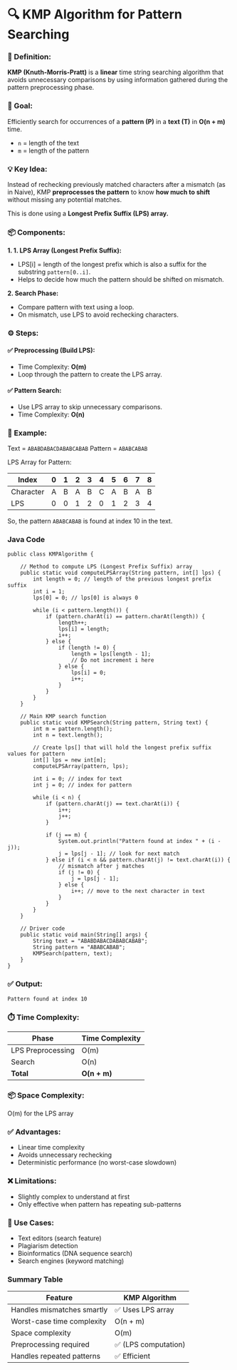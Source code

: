 # 🔍 KMP Algorithm for Pattern Searching

### 📌 Definition:
**KMP (Knuth-Morris-Pratt)** is a **linear** time string searching algorithm that avoids unnecessary comparisons by using information gathered during the pattern preprocessing phase.

### 🎯 Goal:
Efficiently search for occurrences of a **pattern (P)** in a **text (T)** in **O(n + m)** time.
- ```n``` = length of the text
- ```m``` = length of the pattern

### 💡 Key Idea:
Instead of rechecking previously matched characters after a mismatch (as in Naive), KMP **preprocesses the pattern** to know **how much to shift** without missing any potential matches.

This is done using a **Longest Prefix Suffix (LPS) array.**

### 📦 Components:
**1. 1. LPS Array (Longest Prefix Suffix):**
- LPS[i] = length of the longest prefix which is also a suffix for the substring ```pattern[0..i]```.
- Helps to decide how much the pattern should be shifted on mismatch.

**2. Search Phase:**
- Compare pattern with text using a loop. 
- On mismatch, use LPS to avoid rechecking characters.

### ⚙️ Steps:
#### ✅ Preprocessing (Build LPS):
- Time Complexity: **O(m)**
- Loop through the pattern to create the LPS array.

#### ✅ Pattern Search:
- Use LPS array to skip unnecessary comparisons.
- Time Complexity: **O(n)**

### 🧠 Example:
Text = ```ABABDABACDABABCABAB```
Pattern = ```ABABCABAB```

LPS Array for Pattern:

| Index     | 0 | 1 | 2 | 3 | 4 | 5 | 6 | 7 | 8 |
|-----------|---|---|---|---|---|---|---|---|---|
| Character | A | B | A | B | C | A | B | A | B |
| LPS       | 0 | 0 | 1 | 2 | 0 | 1 | 2 | 3 | 4 |
So, the pattern ```ABABCABAB``` is found at index 10 in the text.

### Java Code
```
public class KMPAlgorithm {

    // Method to compute LPS (Longest Prefix Suffix) array
    public static void computeLPSArray(String pattern, int[] lps) {
        int length = 0; // length of the previous longest prefix suffix
        int i = 1;
        lps[0] = 0; // lps[0] is always 0

        while (i < pattern.length()) {
            if (pattern.charAt(i) == pattern.charAt(length)) {
                length++;
                lps[i] = length;
                i++;
            } else {
                if (length != 0) {
                    length = lps[length - 1];
                    // Do not increment i here
                } else {
                    lps[i] = 0;
                    i++;
                }
            }
        }
    }

    // Main KMP search function
    public static void KMPSearch(String pattern, String text) {
        int m = pattern.length();
        int n = text.length();

        // Create lps[] that will hold the longest prefix suffix values for pattern
        int[] lps = new int[m];
        computeLPSArray(pattern, lps);

        int i = 0; // index for text
        int j = 0; // index for pattern

        while (i < n) {
            if (pattern.charAt(j) == text.charAt(i)) {
                i++;
                j++;
            }

            if (j == m) {
                System.out.println("Pattern found at index " + (i - j));
                j = lps[j - 1]; // look for next match
            } else if (i < n && pattern.charAt(j) != text.charAt(i)) {
                // mismatch after j matches
                if (j != 0) {
                    j = lps[j - 1];
                } else {
                    i++; // move to the next character in text
                }
            }
        }
    }

    // Driver code
    public static void main(String[] args) {
        String text = "ABABDABACDABABCABAB";
        String pattern = "ABABCABAB";
        KMPSearch(pattern, text);
    }
}
```

### ✅ Output:
```
Pattern found at index 10
```

### ⏱️ Time Complexity:
| Phase             | Time Complexity |
|-------------------|-----------------|
| LPS Preprocessing | O(m)            |
| Search            | O(n)            |
| **Total**         | **O(n + m)**    |

### 📦 Space Complexity:
O(m) for the LPS array

### ✅ Advantages:
- Linear time complexity
- Avoids unnecessary rechecking
- Deterministic performance (no worst-case slowdown)

### ❌ Limitations:
- Slightly complex to understand at first
- Only effective when pattern has repeating sub-patterns

### 🔁 Use Cases:
- Text editors (search feature)
- Plagiarism detection
- Bioinformatics (DNA sequence search)
- Search engines (keyword matching)

### Summary Table
| Feature                    | KMP Algorithm       |
|----------------------------|---------------------|
| Handles mismatches smartly | ✅ Uses LPS array    |
| Worst-case time complexity | O(n + m)            |
| Space complexity           | O(m)                |
| Preprocessing required     | ✅ (LPS computation) |
| Handles repeated patterns  | ✅ Efficient         |


